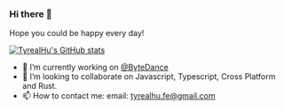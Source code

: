### Hi there 👋

Hope you could be happy every day!

[![TyrealHu's GitHub stats](https://github-readme-stats.vercel.app/api?username=tyrealhu)](https://github.com/anuraghazra/github-readme-stats)


- 🔭 I’m currently working on [@ByteDance](https://www.bytedance.com/en/)
- 👯 I’m looking to collaborate on Javascript, Typescript, Cross Platform and Rust.
- 📫 How to contact me: email: tyrealhu.fe@gmail.com
